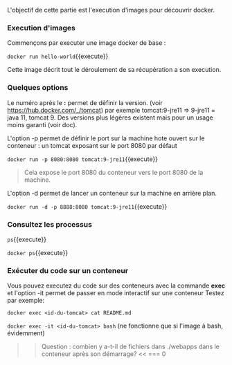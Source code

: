 L'objectif de cette partie est l'execution d'images pour découvrir docker.
### Execution d'images

Commençons par executer une image docker de base : 

`
docker run hello-world
`{{execute}}

Cette image décrit tout le déroulement de sa récupération a son execution.
### Quelques options

Le numéro après le **:** permet de définir la version. (voir https://hub.docker.com/_/tomcat) par exemple tomcat:9-jre11 => 9-jre11 = java 11, tomcat 9. Des versions plus légères existent mais pour un usage moins garanti (voir doc).

L'option -p permet de définir le port sur la machine hote ouvert sur le conteneur : un tomcat exposant sur le port 8080 par défaut

`
docker run -p 8080:8080 tomcat:9-jre11
`{{execute}}

> Cela expose le port 8080 du conteneur vers le port 8080 de la machine.

L'option -d permet de lancer un conteneur sur la machine en arrière plan.

`
docker run -d -p 8888:8080 tomcat:9-jre11
`{{execute}}

### Consultez les processus

`
ps
`{{execute}}

`
docker ps
`{{execute}}

### Exécuter du code sur un conteneur
Vous pouvez executez du code sur des conteneurs avec la commande **exec**
et l'option -it permet de passer en mode interactif sur une conteneur
Testez par exemple:

`
docker exec <id-du-tomcat> cat README.md
`

`
docker exec -it <id-du-tomcat> bash
`
(ne fonctionne que si l'image à bash, évidemment)

>> Question : combien y a-t-il de fichiers dans ./webapps dans le conteneur après son démarrage? <<
=== 0
